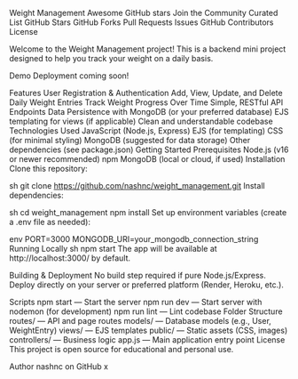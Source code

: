
Weight Management
Awesome GitHub stars Join the Community Curated List GitHub Stars GitHub Forks Pull Requests Issues GitHub Contributors License

Welcome to the Weight Management project!
This is a backend mini project designed to help you track your weight on a daily basis.

Demo
Deployment coming soon!

Features
User Registration & Authentication
Add, View, Update, and Delete Daily Weight Entries
Track Weight Progress Over Time
Simple, RESTful API Endpoints
Data Persistence with MongoDB (or your preferred database)
EJS templating for views (if applicable)
Clean and understandable codebase
Technologies Used
JavaScript (Node.js, Express)
EJS (for templating)
CSS (for minimal styling)
MongoDB (suggested for data storage)
Other dependencies (see package.json)
Getting Started
Prerequisites
Node.js (v16 or newer recommended)
npm
MongoDB (local or cloud, if used)
Installation
Clone this repository:

sh
git clone https://github.com/nashnc/weight_management.git
Install dependencies:

sh
cd weight_management
npm install
Set up environment variables (create a .env file as needed):

env
PORT=3000
MONGODB_URI=your_mongodb_connection_string
Running Locally
sh
npm start
The app will be available at http://localhost:3000/ by default.

Building & Deployment
No build step required if pure Node.js/Express. Deploy directly on your server or preferred platform (Render, Heroku, etc.).

Scripts
npm start — Start the server
npm run dev — Start server with nodemon (for development)
npm run lint — Lint codebase
Folder Structure
routes/ — API and page routes
models/ — Database models (e.g., User, WeightEntry)
views/ — EJS templates
public/ — Static assets (CSS, images)
controllers/ — Business logic
app.js — Main application entry point
License
This project is open source for educational and personal use.

Author
nashnc on GitHub
x
